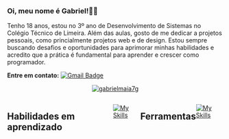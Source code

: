 ### Oi, meu nome é Gabriel!👋💜

<p>Tenho 18 anos, estou no 3º ano de Desenvolvimento de Sistemas no Colégio Técnico de Limeira. Além das aulas, gosto de me dedicar a projetos pessoais, como princialmente projetos web e de design. Estou sempre buscando desafios e oportunidades para aprimorar minhas habilidades e acredito que a prática é fundamental para aprender e crescer como programador.</p>

**Entre em contato:**
[![Gmail Badge](https://img.shields.io/badge/-gabrielmaia7g@gmail.com-006bed?style=flat-square&logo=Gmail&logoColor=white&link=mailto:gabrielmaia7g@gmail.com)](mailto:gabrielmaia7g@gmail.com)

<div align="center">
  
[![gabrielmaia7g](https://github-readme-stats.vercel.app/api/top-langs/?username=eu-gabrielmaia&layout=compact&theme=dark)](https://github.com/anuraghazra/github-readme-stats)

</div>

<div style="display: flex">
  
## Habilidades em aprendizado
[![My Skills](https://skillicons.dev/icons?i=html,css,js,bootstrap,tailwind,ts,react,java,spring,cs,dotnet)](https://skillicons.dev)

## Ferramentas
[![My Skills](https://skillicons.dev/icons?i=vscode,figma,vite,visualstudio,idea,postman,vercel,git,github)](https://skillicons.dev)

</div>
